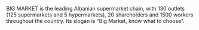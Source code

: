 BIG MARKET is the leading Albanian supermarket chain, with 130 outlets (125 supermarkets and 5 hypermarkets), 20 shareholders and 1500 workers throughout the country. Its slogan is “Big Market, know what to choose”.
